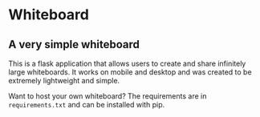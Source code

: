 # Whiteboard
## A very simple whiteboard

This is a flask application that allows users to create and share infinitely large whiteboards. It works on mobile and desktop and was created to be extremely lightweight and simple.

Want to host your own whiteboard? The requirements are in `requirements.txt` and can be installed with pip.